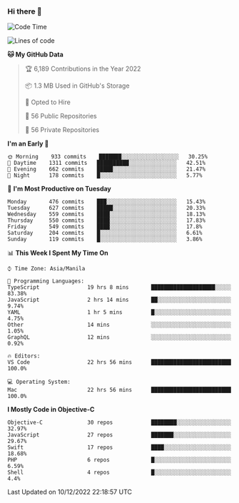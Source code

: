### Hi there 👋

<!--START_SECTION:waka-->
![Code Time](http://img.shields.io/badge/Code%20Time-3%2C468%20hrs%2034%20mins-blue)

![Lines of code](https://img.shields.io/badge/From%20Hello%20World%20I%27ve%20Written-2%20Million%20lines%20of%20code-blue)

**🐱 My GitHub Data** 

> 🏆 6,189 Contributions in the Year 2022
 > 
> 📦 1.3 MB Used in GitHub's Storage 
 > 
> 💼 Opted to Hire
 > 
> 📜 56 Public Repositories 
 > 
> 🔑 56 Private Repositories  
 > 
**I'm an Early 🐤** 

```text
🌞 Morning    933 commits    ███████░░░░░░░░░░░░░░░░░░   30.25% 
🌆 Daytime    1311 commits   ██████████░░░░░░░░░░░░░░░   42.51% 
🌃 Evening    662 commits    █████░░░░░░░░░░░░░░░░░░░░   21.47% 
🌙 Night      178 commits    █░░░░░░░░░░░░░░░░░░░░░░░░   5.77%

```
📅 **I'm Most Productive on Tuesday** 

```text
Monday       476 commits    ███░░░░░░░░░░░░░░░░░░░░░░   15.43% 
Tuesday      627 commits    █████░░░░░░░░░░░░░░░░░░░░   20.33% 
Wednesday    559 commits    ████░░░░░░░░░░░░░░░░░░░░░   18.13% 
Thursday     550 commits    ████░░░░░░░░░░░░░░░░░░░░░   17.83% 
Friday       549 commits    ████░░░░░░░░░░░░░░░░░░░░░   17.8% 
Saturday     204 commits    █░░░░░░░░░░░░░░░░░░░░░░░░   6.61% 
Sunday       119 commits    █░░░░░░░░░░░░░░░░░░░░░░░░   3.86%

```


📊 **This Week I Spent My Time On** 

```text
⌚︎ Time Zone: Asia/Manila

💬 Programming Languages: 
TypeScript               19 hrs 8 mins       ████████████████████░░░░░   83.38% 
JavaScript               2 hrs 14 mins       ██░░░░░░░░░░░░░░░░░░░░░░░   9.74% 
YAML                     1 hr 5 mins         █░░░░░░░░░░░░░░░░░░░░░░░░   4.75% 
Other                    14 mins             ░░░░░░░░░░░░░░░░░░░░░░░░░   1.05% 
GraphQL                  12 mins             ░░░░░░░░░░░░░░░░░░░░░░░░░   0.92%

🔥 Editors: 
VS Code                  22 hrs 56 mins      █████████████████████████   100.0%

💻 Operating System: 
Mac                      22 hrs 56 mins      █████████████████████████   100.0%

```

**I Mostly Code in Objective-C** 

```text
Objective-C              30 repos            ████████░░░░░░░░░░░░░░░░░   32.97% 
JavaScript               27 repos            ███████░░░░░░░░░░░░░░░░░░   29.67% 
Swift                    17 repos            ████░░░░░░░░░░░░░░░░░░░░░   18.68% 
PHP                      6 repos             █░░░░░░░░░░░░░░░░░░░░░░░░   6.59% 
Shell                    4 repos             █░░░░░░░░░░░░░░░░░░░░░░░░   4.4%

```



 Last Updated on 10/12/2022 22:18:57 UTC
<!--END_SECTION:waka-->


<!--
**rad182/rad182** is a ✨ _special_ ✨ repository because its `README.md` (this file) appears on your GitHub profile.

Here are some ideas to get you started:

- 🔭 I’m currently working on ...
- 🌱 I’m currently learning ...
- 👯 I’m looking to collaborate on ...
- 🤔 I’m looking for help with ...
- 💬 Ask me about ...
- 📫 How to reach me: ...
- 😄 Pronouns: ...
- ⚡ Fun fact: ...
-->
